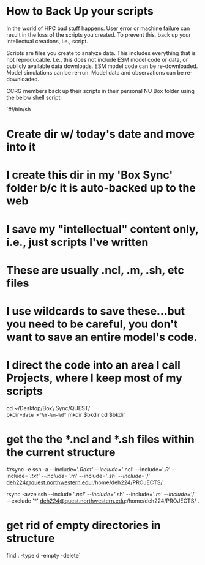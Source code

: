 # How to Back Up your scripts

In the world of HPC bad stuff happens. User error or machine failure can result in the loss of the scripts you created. To prevent this, back up your intellectual creations, i.e., script. 

Scripts are files you create to analyze data. This includes everything that is not reproducable. I.e., this does not include ESM model code or data, or publicly available data downloads. ESM model code can be re-downloaded. Model simulations can be re-run. Model data and observations can be re-downloaded.  

CCRG members back up their scripts in their personal NU Box folder using the below shell script:

`#!/bin/sh

# Create dir w/ today's date and move into it
# I create this dir in my 'Box Sync' folder b/c it is auto-backed up to the web
# I save my "intellectual" content only, i.e., just scripts I've written
# These are usually .ncl, .m, .sh, etc files
# I use wildcards to save these...but you need to be careful, you don't want to save an entire model's code.
# I direct the code into an area I call Projects, where I keep most of my scripts

cd ~/Desktop/Box\ Sync/QUEST/    
bkdir=`date +"%Y-%m-%d"`
mkdir $bkdir
cd $bkdir

# get the the *.ncl and *.sh files within the current structure
#rsync -e ssh -a --include='*.Rdat' --include='*.ncl' --include='*.R*' --include='*.txt' --include='*.m' --include='*.sh' --include='*/' deh224@quest.northwestern.edu:/home/deh224/PROJECTS/ .

rsync -avze ssh --include '*.ncl' --include='*.sh' --include='*.m' --include='*/' --exclude '*' deh224@quest.northwestern.edu:/home/deh224/PROJECTS/ .

# get rid of empty directories in structure
find . -type d -empty -delete`


